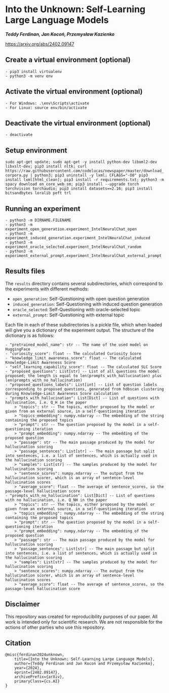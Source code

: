 # Into the Unknown: Self-Learning Large Language Models

***Teddy Ferdinan, Jan Kocoń, Przemysław Kazienko***

<https://arxiv.org/abs/2402.09147>

## Create a virtual environment (optional)

    - pip3 install virtualenv
    - python3 -m venv env

## Activate the virtual environment (optional)

    - For Windows: .\env\Scripts\activate
    - For Linux: source env/bin/activate

## Deactivate the virtual environment (optional)

    - deactivate

## Setup environment

`sudo apt-get update; sudo apt-get -y install python-dev libxml2-dev libxslt-dev; pip3 install nltk; curl https://raw.githubusercontent.com/codelucas/newspaper/master/download_corpora.py | python3; pip3 uninstall -y lxml; CFLAGS="-O0" pip3 install lxml[html_clean]; pip3 install -r requirements.txt; python3 -m spacy download en_core_web_sm; pip3 install --upgrade torch torchvision torchaudio; pip3 install datasets==2.16; pip3 install bitsandbytes loralib peft trl`

## Running an experiment

    - python3 -m DIRNAME.FILENAME
    - python3 -m experiment_open_generation.experiment_IntelNeuralChat_open
    - python3 -m experiment_induced_generation.experiment_IntelNeuralChat_induced
    - python3 -m experiment_oracle_selected.experiment_IntelNeuralChat_random
    - python3 -m experiment_external_prompt.experiment_IntelNeuralChat_external_prompt

## Results files

The `results` directory contains several subdirectories, which correspond to the experiments with different methods:

- `open_generation`: Self-Questioning with open question generation
- `induced_generation`: Self-Questioning with induced question generation
- `oracle_selected`: Self-Questioning with oracle-selected topic
- `external_prompt`: Self-Questioning with external topic

Each file in each of these subdirectories is a pickle file, which when loaded will give you a dictionary of the experiment output. The structure of the dictionary is as follows:

```
- "pretrained_model_name": str -- The name of the used model on HuggingFace
- "curiosity_score": float -- The calculated Curiosity Score
- "knowledge_limit_awareness_score": float -- The calculated Knowledge-Limit Awareness Score
- "self_learning_capability_score": float -- The calculated SLC Score
- "proposed_questions": List[str] -- List of all questions the model proposed; the length is equal to len(prompts_with_hallucination) plus len(prompts_with_no_hallucination)
- "proposed_questions_labels": List[int] -- List of question labels corresponding to proposed_questions, generated from hdbscan clustering during Knowledge-Limit Awareness Score calculation
- "prompts_with_hallucination": List[Dict] -- List of questions with hallucination, i.e. Q_H in the paper
    > "topics": str -- The topics, either proposed by the model or given from an external source, in a self-questioning iteration
    > "topics_embedding": numpy.ndarray -- The embedding of the string containing the proposed topics
    > "prompt": str -- The question proposed by the model in a self-questioning iteration
    > "prompt_embedding": numpy.ndarray -- The embedding of the proposed question
    > "passage": str -- The main passage produced by the model for hallucination scoring
    > "passage_sentences": List[str] -- The main passage but split into sentences, i.e. a list of sentences, which is actually used in the hallucination scoring
    > "samples": List[str] -- The samples produced by the model for hallucination scoring
    > "sentence_scores": numpy.ndarray -- The output from the hallucination scorer, which is an array of sentence-level hallucination scores
    > "average_score": float -- The average of sentence_scores, so the passage-level hallucination score
- "prompts_with_no_hallucination": List[Dict] -- List of questions with no hallucination, i.e. Q_NH in the paper
    > "topics": str -- The topics, either proposed by the model or given from an external source, in a self-questioning iteration
    > "topics_embedding": numpy.ndarray -- The embedding of the string containing the proposed topics
    > "prompt": str -- The question proposed by the model in a self-questioning iteration
    > "prompt_embedding": numpy.ndarray -- The embedding of the proposed question
    > "passage": str -- The main passage produced by the model for hallucination scoring
    > "passage_sentences": List[str] -- The main passage but split into sentences, i.e. a list of sentences, which is actually used in the hallucination scoring
    > "samples": List[str] -- The samples produced by the model for hallucination scoring
    > "sentence_scores": numpy.ndarray -- The output from the hallucination scorer, which is an array of sentence-level hallucination scores
    > "average_score": float -- The average of sentence_scores, so the passage-level hallucination score
```

## Disclaimer

This repository was created for reproducibility purposes of our paper. All work is intended only for scientific research. We are not responsible for the actions of other parties who use this repository.

## Citation

```
@misc{ferdinan2024unknown,
    title={Into the Unknown: Self-Learning Large Language Models}, 
    author={Teddy Ferdinan and Jan Kocoń and Przemysław Kazienko},
    year={2024},
    eprint={2402.09147},
    archivePrefix={arXiv},
    primaryClass={cs.AI}
}
```
